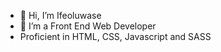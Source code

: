 - 👋 Hi, I’m Ifeoluwase
- 👀 I’m a Front End Web Developer
- Proficient in HTML, CSS, Javascript and SASS

<!---
TeeHigh/TeeHigh is a ✨ special ✨ repository because its `README.md` (this file) appears on your GitHub profile.
You can click the Preview link to take a look at your changes.
--->
